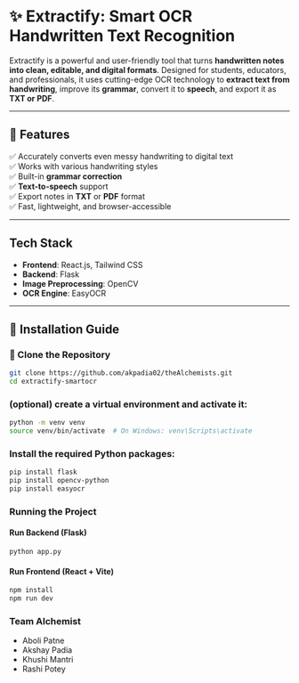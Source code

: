 # ✨ Extractify: Smart OCR Handwritten Text Recognition

Extractify is a powerful and user-friendly tool that turns **handwritten notes into clean, editable, and digital formats**. Designed for students, educators, and professionals, it uses cutting-edge OCR technology to **extract text from handwriting**, improve its **grammar**, convert it to **speech**, and export it as **TXT or PDF**.

---

## 🚀 Features

✅ Accurately converts even messy handwriting to digital text  
✅ Works with various handwriting styles  
✅ Built-in **grammar correction**  
✅ **Text-to-speech** support  
✅ Export notes in **TXT** or **PDF** format  
✅ Fast, lightweight, and browser-accessible  

---

##  Tech Stack

- **Frontend**: React.js, Tailwind CSS  
- **Backend**: Flask
- **Image Preprocessing**: OpenCV 
- **OCR Engine**: EasyOCR 
 

---

## 🔧 Installation Guide

### 🔹 Clone the Repository

```bash
git clone https://github.com/akpadia02/theAlchemists.git
cd extractify-smartocr
```
### (optional) create a virtual environment and activate it:

```bash
python -m venv venv
source venv/bin/activate  # On Windows: venv\Scripts\activate
```

### Install the required Python packages:
```bash
pip install flask
pip install opencv-python
pip install easyocr
```
### Running the Project

#### Run Backend (Flask)
```
python app.py
```
#### Run Frontend (React + Vite)
```bash
npm install
npm run dev
```
### Team Alchemist
- Aboli Patne
- Akshay Padia
- Khushi Mantri
- Rashi Potey
